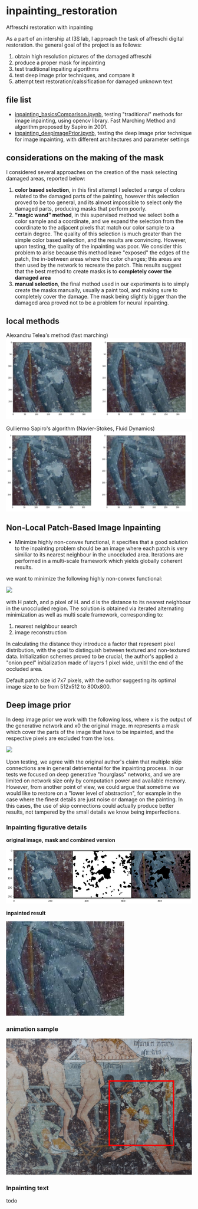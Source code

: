 # inpainting_restoration
Affreschi restoration with inpainting

As a part of an intership at I3S lab, I approach the task of affreschi digital restoration.
the general goal of the project is as follows: 

1) obtain high resolution pictures of the damaged affreschi 
2) produce a proper mask for inpainting
3) test traditional inpaiting algorithms 
4) test deep image prior techniques, and compare it 
5) attempt text restoration/calssification for damaged unknown text

## file list 

- [inpainting_basicsComparison.ipynb](https://github.com/fmerizzi/inpainting_restoration/blob/main/inpainting_basicsComparison.ipynb), testing "traditional" methods for image inpainting, using opencv library. Fast Marching Method and algorithm proposed by Sapiro in 2001.
- [inpainting_deepImagePrior.ipynb](https://github.com/fmerizzi/inpainting_restoration/blob/main/inpainting_deepImagePrior.ipynb), testing the deep image prior technique for image inpainting, with different architectures and parameter settings

## considerations on the making of the mask 
I considered several approaches on the creation of the mask selecting damaged areas, reported below:

1) __color based selection__, in this first attempt I selected a range of colors related to the damaged parts of the painting, however this selection proved to be too general, and its almost impossible to select only the damaged parts, producing masks that perform poorly.
2) __"magic wand" method__, in this supervised method we select both a color sample and a coordinate, and we expand the selection from the coordinate to the adjacent pixels that match our color sample to a certain degree. The quality of this selection is much greater than the simple color based selection, and the results are convincing. However, upon testing, the quality of the inpainting was poor. We consider this problem to arise because this method leave "exposed" the edges of the patch, the in-between areas where the color changes; this areas are then used by the network to recreate the patch. This results suggest that the best method to create masks is to __completely cover the damaged area__
3) __manual selection__, the final method used in our experiments is to simply create the masks manually, usually a paint tool, and making sure to completely cover the damage. The mask being slightly bigger than the damaged area proved not to be a problem for neural inpainting. 

## local methods 

Alexandru Telea's method (fast marching)
![preparing](https://github.com/fmerizzi/inpainting_restoration/blob/main/images/local_algorithms/AlexandruTelea.png)

Gulliermo Sapiro's algorithm (Navier-Stokes, Fluid Dynamics)
![preparing](https://github.com/fmerizzi/inpainting_restoration/blob/main/images/local_algorithms/Navier-Stokes.png)

## Non-Local Patch-Based Image Inpainting 
- Minimize highly non-convex functional, it specifies that a good solution to the inpainting problem should be an image where each patch is very similiar to its nearest neighbour in the unoccluded area. Iterations are performed in a multi-scale framework which yields globally coherent results. 

we want to minimize the following highly non-convex functional:

<img src="https://render.githubusercontent.com/render/math?math=\Large E(u,\phi ) = \sum_{p\in N_p} d^2(W_p, W_{p+ \phi (p)})">

with H patch, and p pixel of H. and d is the distance to its nearest neighbour in the unoccluded region. 
The solution is obtained via iterated alternating minimization as well as multi scale framework, corresponding to:

1) nearest neighbour search 
2) image reconstruction

In calculating the distance they introduce a factor that represent pixel distribution, with the goal to distinguish between textured and non-textured data. Initialization schemes proved to be crucial, the author's applied a "onion peel" initialization made of layers 1 pixel wide, unitil the end of the occluded area. 

Default patch size id 7x7 pixels, with the outhor suggesting its optimal image size to be from 512x512 to 800x800. 

## Deep image prior 
In deep image prior we work with the following loss, where x is the output of the generative network and x0 the original image. m represents a mask which cover the parts of the image that have to be inpainted, and the respective pixels are excluded from the loss. 

<img src="https://render.githubusercontent.com/render/math?math=\Large E(x,x_0) = \left \| (x - x_0) \odot m) \right \|">

Upon testing, we agree with the original author's claim that multiple skip connections are in general detriemental for the inpainting process.
In our tests we focused on deep generative "hourglass" networks, and we are limited on network size only by computation power and available memory. However, from another point of view, we could argue that sometime we would like to restore on a "lower level of abstraction", for example in the case where the finest details are just noise or damage on the painting. In this cases, the use of skip connections could actually produce better results, not tampered by the small details we know being imperfections.

### Inpainting figurative details
__original image, mask and combined version__


![preparing](https://github.com/fmerizzi/inpainting_restoration/blob/main/images/prepare.png)


__inpainted result__


![result](https://github.com/fmerizzi/inpainting_restoration/blob/main/images/detail2_full256.jpeg)


### animation sample
![Lusuria, deep prior animation sample](https://github.com/fmerizzi/inpainting_restoration/blob/main/images/Lusuria_sample_gif.gif)

### Inpainting text 
todo

